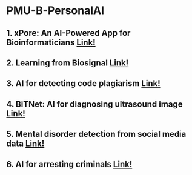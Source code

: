 # PMU-B-PersonalAI
## 1. xPore: An AI-Powered App for Bioinformaticians [Link!](https://github.com/Natthawat02T/PMU-B-PersonalAI/blob/main/GMM.ipynb)
## 2. Learning from Biosignal  [Link!](https://github.com/Natthawat02T/PMU-B-PersonalAI/tree/main/pmub-learning-biosignals-main)
## 3. AI for detecting code plagiarism  [Link!](https://github.com/Natthawat02T/PMU-B-PersonalAI/blob/main/%E0%B8%B7natthawatPMU_B_CodingAI_CodeCloneDetection_Workshop.ipynb)
## 4. BiTNet: AI for diagnosing ultrasound image  [Link!]()
## 5. Mental disorder detection from social media data  [Link!]()
## 6. AI for arresting criminals  [Link!](https://github.com/Natthawat02T/PMU-B-PersonalAI/blob/main/Train_Yolov8_Object_Detection_on_Custom_Dataset.ipynb)
